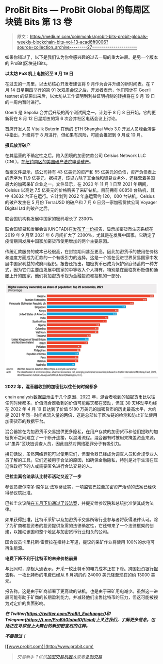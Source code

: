 # ProBit Bits — ProBit Global 的每周区块链 Bits 第 13 卷

> 原文：<https://medium.com/coinmonks/probit-bits-probit-globals-weekly-blockchain-bits-vol-13-acad6ff0006?source=collection_archive---------27----------------------->

如果你错过了，以下是我们认为你会感兴趣的过去一周的重大进展。是另一个版本的 ProBit(区块链)Bits。

**以太坊 PoS 机上电推迟至 9 月 19 日**

在过去的一周里，以太坊核心开发者建议将 9 月作为合并升级的新时间表。在 7 月 14 日星期四举行的第 91 次双周[会议](https://github.com/ethereum/pm/issues/566)之后，开发者表示，他们预计在 Goerli testnet 的结果出来后，以太坊从工作证明到利益证明机制的转换将在 9 月 19 日的一周内暂时进行。

Goerli 是 Sepolia 合并后升级的两个测试网之一，计划于 8 月 8 日开始。它的更新将在 8 月 12 日星期五的第 6 次合并社区电话会议上讨论。

首席开发人员 Vitalik Buterin 在他的 ETH Shanghai Web 3.0 开发人员峰会演讲中指出，升级将于 8 月进行，但如果有风险，可能会推迟到 9 月或 10 月。

**摄氏放弃破产**

在其运营的不确定性之后，陷入困境的加密贷款公司 Celsius Network LLC (CNL)，[在纽约南区的美国破产法院申请破产](https://www.cnbc.com/2022/07/13/embattled-crypto-lender-celsius-informs-state-regulators-that-its-filing-for-bankruptcy-imminently-source-says-.html?__source=androidappshare)。

备案文件显示，该公司持有 43 亿美元的资产和 55 亿美元的负债，资产负债表上的赤字为 11.9 亿美元。据报道，该贷方除了其金融和贸易业务外，还经营着美国最大的加密采矿企业之一。文件显示，在 2020 年 11 月 1 日至 2021 年期间，Celsius 以高达 7.5 亿美元的价格购买了采矿钻机，目前拥有 80850 台钻机，其中 43632 台正在运行。它计划到 2022 年底运营约 120，000 台钻机。Celsius 的破产发生在 5 月份 TerraUSD 的破产和 7 月 6 日另一家加密贷款公司 Voyager Digital Ltd 的破产之后。

联合国机构称发展中国家的密码增长了 2300%

联合国贸易和发展会议(UNCTAD)在[发布了一份报告](https://unctad.org/system/files/official-document/presspb2022d8_en.pdf)，显示加密货币生态系统在 2019 年 9 月至 2021 年 6 月间扩大了 2300%，尤其是在发展中国家。它确定了疫情期间发展中国家加密货币使用增加的两个主要原因。

传统汇款服务的成本已经很高，在封锁期间甚至更高，因此加密货币的使用在价格和速度方面成为汇款的一个有吸引力的选择，这是一个旨在促进世界贸易国家中发展中国家利益的政府间组织。报告还指出，加密货币已成为保护家庭储蓄的一种方式，因为它们主要由发展中国家的中等收入个人持有，特别是在面临货币贬值和通胀上升的国家，他们将加密货币视为金融投资和投机的一部分。

![](img/23ac7fde14fb38ff4dec6aea23a43341.png)

**2022 年，混音器收到的加密比以往任何时候都多**

chain analysis[数据显示](https://blog.chainalysis.com/reports/cryptocurrency-mixers/)由于几个原因，2022 年，混合者收到的加密货币比以往任何时候都多。价值混合器收到的价值可能每天都在波动，但其 30 天移动平均线在 2022 年 4 月 19 日达到了价值 5180 万美元的加密货币的历史最高水平，大约是 2021 年同一时间点流入量的两倍，这是总部位于区块链的检测和防止非法使用加密货币的数据平台。

混合器旨在为加密货币交易提供更多隐私，在用户存款的加密货币和他们提取的加密货币之间建立了一个断开连接，以混淆流程。混合器有时被用来掩盖资金来源，以“愚弄”区块链调查人员，因此自然对网络犯罪分子有吸引力。

换句话说，虽然网络罪犯可以使用它们，但混合器已经成为调查人员和合规专业人员了解的工具。它们还被用于合法的原因，如确保金融隐私，特别是对于生活在压迫性政府下的人或需要匿名进行合法交易的人。

**巴拉圭离合法承认比特币活动又近了一步**

参议员费尔南多·席尔瓦·法塞蒂证实，一项监管巴拉圭加密资产活动的法案已经获得参议院批准。

巴拉圭众议院[在五月下旬通过了该法案](https://www.theblockcrypto.com/post/149240/paraguays-crypto-industry-regulation-advances-despite-pushback-from-central-bank)，并提交给参议院和总统批准使其成为法律。

如果获得批准，比特币采矿以及加密货币交易所等行业参与者将获得法律认可。除了为矿商和投资者的投资提供急需的法律确定性，它还带来了一个法律框架的创建，以推动该国和整个地区与加密货币行业相关的公司。

国会议员卡里托斯·雷贾拉在推特上写道，提议的采矿作业将使用 100%的水电可再生能源。

**电费下降不利于比特币的未来价格前景**

与此同时，摩根大通表示，开采一枚比特币的电力成本正在下降。跨国投资银行[报告](https://www.bloomberg.com/news/articles/2022-07-14/jpmorgan-says-bitcoin-cost-of-production-may-be-down-to-13-000#xj4y7vzkg)称，一枚比特币的电费已经从 6 月初的约 24000 美元降至现在的约 13000 美元。

报告称，这是由于矿商部署了更高效的钻机，也是由于采矿用电减少。虽然这一进展可能有助于矿商的长期盈利能力，并减轻他们出售比特币的压力，但这可能被视为对定价的负面影响。

***在 Twitter(https://twitter.com/ProBit_Exchange/)和 Telegram(https://t.me/ProBitGlobalOfficial)上关注我们，了解更多信息，包括正在寻求登上大舞台的新加密宝石的注释。***

***不要错过！***

[【www.probit.com】](http://www.probit.com)

> *交易新手？试试[加密交易机器人](/coinmonks/crypto-trading-bot-c2ffce8acb2a)或者[复制交易](/coinmonks/top-10-crypto-copy-trading-platforms-for-beginners-d0c37c7d698c)*